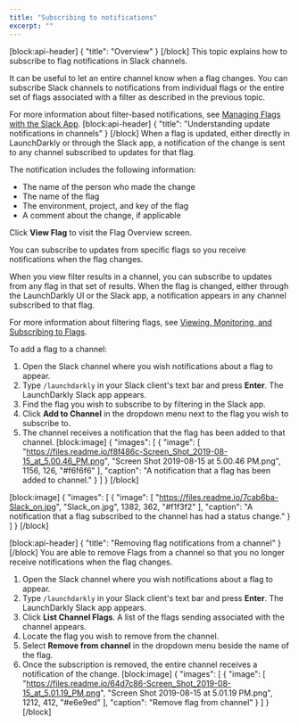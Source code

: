 ```yaml
---
title: "Subscribing to notifications"
excerpt: ""
---
```

[block:api-header]
{
  "title": "Overview"
}
[/block]
This topic explains how to subscribe to flag notifications in Slack channels. 

It can be useful to let an entire channel know when a flag changes. You can subscribe Slack channels to notifications from individual flags or the entire set of flags associated with a filter as described in the previous topic. 

For more information about filter-based notifications, see [Managing Flags with the Slack App](doc:managing-flags-with-the-slack-app).
[block:api-header]
{
  "title": "Understanding update notifications in channels"
}
[/block]
When a flag is updated, either directly in LaunchDarkly or through the Slack app, a notification of the change is sent to any channel subscribed to updates for that flag.

The notification includes the following information: 
* The name of the person who made the change
* The name of the flag
* The environment, project, and key of the flag
* A comment about the change, if applicable

Click **View Flag** to visit the Flag Overview screen.

You can subscribe to updates from specific flags so you receive notifications when the flag changes.

When you view filter results in a channel, you can subscribe to updates from any flag in that set of results. When the flag is changed, either through the LaunchDarkly UI or the Slack app, a notification appears in any channel subscribed to that flag. 

For more information about filtering flags, see [Viewing, Monitoring, and Subscribing to Flags](doc:managing-flags-with-the-slack-app).

To add a flag to a channel:
1. Open the Slack channel where you wish notifications about a flag to appear.
2. Type `/launchdarkly` in your Slack client's text bar and press **Enter**. The LaunchDarkly Slack app appears.
3. Find the flag you wish to subscribe to by filtering in the Slack app.
4. Click **Add to Channel** in the dropdown menu next to the flag you wish to subscribe to.
5. The channel receives a notification that the flag has been added to that channel.
[block:image]
{
  "images": [
    {
      "image": [
        "https://files.readme.io/f8f486c-Screen_Shot_2019-08-15_at_5.00.46_PM.png",
        "Screen Shot 2019-08-15 at 5.00.46 PM.png",
        1156,
        126,
        "#f6f6f6"
      ],
      "caption": "A notification that a flag has been added to channel."
    }
  ]
}
[/block]

[block:image]
{
  "images": [
    {
      "image": [
        "https://files.readme.io/7cab6ba-Slack_on.jpg",
        "Slack_on.jpg",
        1382,
        362,
        "#f1f3f2"
      ],
      "caption": "A notification that a flag subscribed to the channel has had a status change."
    }
  ]
}
[/block]

[block:api-header]
{
  "title": "Removing flag notifications from a channel"
}
[/block]
You are able to remove Flags from a channel so that you no longer receive notifications when the flag changes.

1. Open the Slack channel where you wish notifications about a flag to appear.
2. Type `/launchdarkly` in your Slack client's text bar and press **Enter**. The LaunchDarkly Slack app appears.
3. Click **List Channel Flags**. A list of the flags sending associated with the channel appears.
4. Locate the flag you wish to remove from the channel.
4. Select **Remove from channel** in the dropdown menu beside the name of the flag.
5. Once the subscription is removed, the entire channel receives a notification of the change.
[block:image]
{
  "images": [
    {
      "image": [
        "https://files.readme.io/64d7c86-Screen_Shot_2019-08-15_at_5.01.19_PM.png",
        "Screen Shot 2019-08-15 at 5.01.19 PM.png",
        1212,
        412,
        "#e6e9ed"
      ],
      "caption": "Remove flag from channel"
    }
  ]
}
[/block]